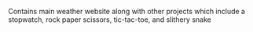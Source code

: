 Contains main weather website along with other projects which include a stopwatch, rock paper scissors, tic-tac-toe, and slithery snake
